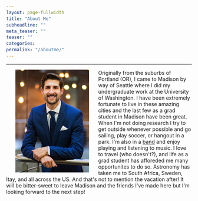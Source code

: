 ```yaml
---
layout: page-fullwidth
title: "About Me"
subheadline: ""
meta_teaser: ""
teaser: ""
categories:
permalink: "/aboutme/"
---
```

<!--more-->
<hr>
<img src="/local_files/aboutme.png" width="200" ALIGN="left" HSPACE="25" /> Originally from the suburbs of Portland (OR), I came to Madison by way of Seattle where I did my undergraduate work at the University of Washington.  I have been extremely fortunate to live in these amazing cities and the last few as a grad student in Madison have been great.  When I'm not doing research I try to get outside whenever possible and go sailing, play soccer, or hangout in a park.  I'm also in a <a href='http://www.thebegowatts.com/' target="blank">band</a> and enjoy playing and listening to music.  I love to travel (who doesn't?), and life as a grad student has afforeded me many opportunites to do so.  Astronomy has taken me to South Africa, Sweden, Itay, and all across the US. And that's not to mention the vacation after!  It will be bitter-sweet to leave Madison and the friends I've made here but I'm looking forward to the next step!
